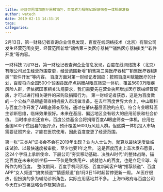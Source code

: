 ```yaml
---
title: 经营范围增加医疗器械销售，百度称为捐赠AI眼底筛查一体机做准备
author: wetech
date: 2019-02-13 14:33:19
tags: 
categories: 
---
```

2月13日，第一财经记者查询企业信息发现，百度在线网络技术（北京）有限公司发生经营范围变更，经营范围新增“销售第三类医疗器械”“销售医疗器械II类”“软件开发”等内容。
<!-- more -->
一财科技
2月13日，第一财经记者查询企业信息发现，百度在线网络技术（北京）有限公司发生经营范围变更，经营范围新增“销售第三类医疗器械”“销售医疗器械II类”“软件开发”等内容。
百度方面对第一财经记者回应：按照百度AI赋能医疗的计划，百度将向全国500个贫困县医疗点捐赠AI眼底筛查一体机，覆盖5600万眼疾风险人群，但依据国家相关法规要求，我们需要先在营业执照增加医疗器械经营资质，才可以进行相关硬件的采购及捐赠行为。
第一财经记者获悉，这是为百度做的一个公益产品眼底筛查相机投入市场做准备。在去年百度世界大会上，中山眼科与百度合作开发了AI眼底筛查系统，通过在肇庆基层医院的应用，符合专业眼科医生诊断思维，临床效果很好。未来在基层、偏远地区会有较大的应用前景和社会价值。
当时李彦宏还宣布，百度公益基金会将捐赠百度AI眼底筛查一体机，应用在全国500个贫困县的医疗点，预计覆盖5600万风险人群。但这类一体机投入市场需要证照齐全，才能在医院使用，因此百度变更了经营范围。
 
 
 
第一张“三类AI”证书会不会在2019年出现？业内人士认为，就算以最快速度做临床试验、以最快速度被审批，至少也要1年之后。
这是百度历史上首次发布愿景，这24个字将上承新使命、下展公司“夯实移动基础、决胜AI时代”的整体战略，锚定百度在未来的新坐标——不仅是聚焦用户、成就他人的百度，也是立足全球、有所作为的百度。 
整改期间，百度手机网页版、百度新闻客户端“推荐频道”、百度APP“女人频道”“搞笑频道”“情感频道”自1月3日15时起暂停更新一周。
AI医疗很热，但扮演的多为辅助诊断角色，实际应用落地并不多。
上海市政府与百度公司今天在沪签署战略合作框架协议。
